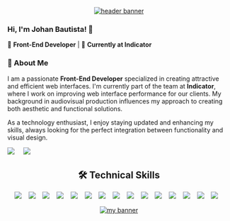 <!--
**important links:
- https://dev.to/envoy_/150-badges-for-github-pnk#linters
- Photo by <a href="https://unsplash.com/@domenicoloia?utm_content=creditCopyText&utm_medium=referral&utm_source=unsplash">Domenico Loia</a> on <a href="https://unsplash.com/photos/macbook-pro-on-table-beside-white-imac-and-magic-mouse-hGV2TfOh0ns?utm_content=creditCopyText&utm_medium=referral&utm_source=unsplash">Unsplash</a>
- add new img
  - create a new issue, add to gh, save and copy the link for use inside the readme.md
-->

<p align="center">
  <a href="https://johan-bautista.vercel.app" target="_blank" rel="noreferrer"><img src="https://github.com/johanBautista/johanBautista/assets/48714924/cec266b2-c101-44ee-9c2e-7c12668eeb10.jpeg" alt="header banner"></a>
</p>


### Hi, I'm Johan Bautista! 👋

🔹 **Front-End Developer** | 📍 **Currently at Indicator**


### 🚀 About Me
I am a passionate **Front-End Developer** specialized in creating attractive and efficient web interfaces. I'm currently part of the team at **Indicator**, where I work on improving web interface performance for our clients. My background in audiovisual production influences my approach to creating both aesthetic and functional solutions.

As a technology enthusiast, I enjoy staying updated and enhancing my skills, always looking for the perfect integration between functionality and visual design.

<div>
<a target="_blank" href="https://www.linkedin.com/in/johanbautista/"><img src="https://img.shields.io/badge/linkedin-FBFBFB.svg?&style=for-the-badge&logo=linkedin&logoColor=0073B1" /></a>&nbsp;&nbsp;&nbsp;&nbsp;
  <a target="_blank" href="mailto:jsbparra@gmail.com?subject=Hello%20Ileri,%20From%20Github"><img src="https://img.shields.io/badge/gmail-FBFBFB.svg?&style=for-the-badge&logo=gmail&logoColor=D14836" /></a>&nbsp;&nbsp;&nbsp;&nbsp;
</div>

<h2 align="center"> 🛠 Technical Skills</h2>
<div></div>
<p align="center">
  <img src="https://img.shields.io/badge/Figma-FBFBFB?style=for-the-badge&logo=figma&logoColor=F24E1E" />&nbsp;&nbsp;&nbsp;
  <img src="https://img.shields.io/badge/eslint-FBFBFB?style=for-the-badge&logo=eslint&logoColor=3A33D1" />&nbsp;&nbsp;&nbsp;
  <img src="https://img.shields.io/badge/prettier-FBFBFB?style=for-the-badge&logo=prettier&logoColor=F7BA3E" />&nbsp;&nbsp;&nbsp;
  <img src="https://img.shields.io/badge/HTML5-FBFBFB?style=for-the-badge&logo=html5&logoColor=E34F26" />&nbsp;&nbsp;&nbsp;
  <img src="https://img.shields.io/badge/CSS3-FBFBFB?style=for-the-badge&logo=css3&logoColor=1572B6" />&nbsp;&nbsp;&nbsp;
  <img src="https://img.shields.io/badge/Bootstrap-FBFBFB?style=for-the-badge&logo=bootstrap&logoColor=563D7C" />&nbsp;&nbsp;&nbsp;
  <img src="https://img.shields.io/badge/Tailwind_CSS-FBFBFB?style=for-the-badge&logo=tailwind-css&logoColor=38B2AC" />&nbsp;&nbsp;&nbsp;
  <img src="https://img.shields.io/badge/GIT-FBFBFB?style=for-the-badge&logo=git&logoColor=E44C30" />&nbsp;&nbsp;&nbsp;
  <img src="https://img.shields.io/badge/Jira-FBFBFB?style=for-the-badge&logo=Jira&logoColor=0052CC" />&nbsp;&nbsp;&nbsp;
  <img src="https://img.shields.io/badge/JavaScript-FBFBFB?style=for-the-badge&logo=javascript&logoColor=F7DF1E" />&nbsp;&nbsp;&nbsp;
  <img src="https://img.shields.io/badge/React-FBFBFB?style=for-the-badge&logo=react&logoColor=61DAFB" />&nbsp;&nbsp;&nbsp;
  <img src="https://img.shields.io/badge/Vue.js-FBFBFB?style=for-the-badge&logo=vue.js&logoColor=4FC08D" />&nbsp;&nbsp;&nbsp;
  <img src="https://img.shields.io/badge/Jest-FBFBFB?style=for-the-badge&logo=Jest&logoColor=c21325" />&nbsp;&nbsp;&nbsp;
  <img src="https://img.shields.io/badge/MySQL-FBFBFB?style=for-the-badge&logo=mysql&logoColor=0074a3" />&nbsp;&nbsp;&nbsp;
  <img src="https://img.shields.io/badge/Node.js-FBFBFB?style=for-the-badge&logo=node.js&logoColor=43853D" />&nbsp;&nbsp;&nbsp;
</p>

<p align="center">
  <a href="https://johan-bautista.vercel.app" target="_blank" rel="noreferrer"><img src="https://github.com/johanBautista/johanBautista/assets/48714924/bfc9c255-0d21-4d33-bdf3-ee9ca7c6950d.png" alt="my banner"></a>
</p>
